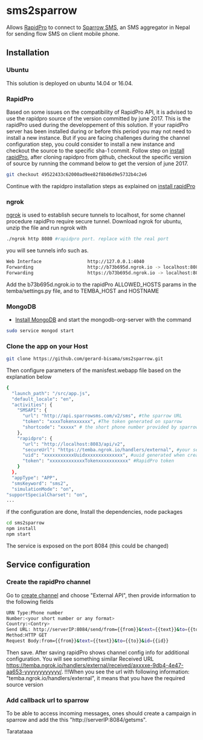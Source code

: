 # sms2sparrow
Allows [RapidPro](http://docs.rapidpro.io/) to connect to [Sparrow SMS](http://docs.sparrowsms.com/en/latest/), an SMS aggregator in Nepal for sending flow SMS on client mobile phone. 
## Installation

### Ubuntu
This solution is deployed on ubuntu 14.04 or 16.04.
### RapidPro
Based on some issues on the compatibility of RapidPro API, it is advised to use the rapidpro source of the version committed by june 2017. This is the rapidPro used during the developpement of this solution. If your rapidPro server has been installed during or before this period you may not need to install a new instance.
But if you are facing challenges during the channel configuration step, you could consider to install a new instance and checkout the source to the specific sha-1 commit.
Follow step on [install rapidPro](https://rapidpro.github.io/rapidpro/docs/development/), after cloning rapidpro from github, checkout the specific version of source by running the command below to get the version of june 2017.
```sh
git checkout 49522433c62000ad9ee82f8b06d9e5732b4c2e6
```
Continue with the rapidpro installation steps as explained on  [install rapidPro](https://rapidpro.github.io/rapidpro/docs/development/)
### ngrok
[ngrok](https://ngrok.com/) is used to establish secure tunnels to localhost, for some channel procedure rapidPro require secure tunnel. Download ngrok
for ubuntu, unzip the file and run ngrok with
```sh
./ngrok http 8080 #rapidpro port. replace with the real port
```
you will see tunnels info such as. 
```sh
Web Interface                 http://127.0.0.1:4040
Forwarding                    http://b73b695d.ngrok.io -> localhost:8080#tunnel created
Forwarding                    https://b73b695d.ngrok.io -> localhost:8080
``` 
Add the b73b695d.ngrok.io to the rapidPro ALLOWED_HOSTS params in the temba/settings.py file, and to TEMBA_HOST and HOSTNAME
### MongoDB
* [Install MongoDB](https://docs.mongodb.com/manual/tutorial/install-mongodb-on-ubuntu/) and start the mongodb-org-server with the command
```sh
sudo service mongod start
```
### Clone the app on your Host
```sh
git clone https://github.com/gerard-bisama/sms2sparrow.git
```
Then configure parameters of the manisfest.webapp file based on the explanation below
```sh
{
  "launch_path": "/src/app.js",
  "default_locale": "en",
  "activities": {
    "SMSAPI": {
      "url": "http://api.sparrowsms.com/v2/sms", #the sparrow URL
      "token": "xxxxTokenxxxxxx", #The token generated on sparrow
      "shortcode": "xxxxx" # the short phone number provided by sparrow
    },
    "rapidpro": {
      "url": "http://localhost:8083/api/v2",
      "secureUrl": "https://temba.ngrok.io/handlers/external", #your secure rapidpro tunnels, replaced with the one generated by ngrok
      "uid": "xxxxxxxxxxxUuidxxxxxxxxxxxxxx", #uuid generated when creating the cha
      "token": "xxxxxxxxxxxxxTokenxxxxxxxxxxx" #RapidPro token
    }
  },
  "appType": "APP",
  "smsKeyword": "sms2",
  "simulationMode": "on",
"supportSpecialCharset": "on",
...
```
if the configuration are done,
Install the dependencies, node packages
```sh
cd sms2sparrow
npm install
npm start
```
The service is exposed on the port 8084 (this could be changed)

## Service configuration
### Create the rapidPro channel
Go to [create channel](http://docs.rapidpro.io/#article_687096) and choose "External API", then provide information to the following fields
```sh
URN Type:Phone number
Number:<your short number or any format>
Country:<Contry> 
Send URL: http://serverIP:8084/send/from={{from}}&text={{text}}&to={{to}}&id={{id}}
Method:HTTP GET
Request Body:from={{from}}&text={{text}}&to={{to}}&id={{id}}
```
Then save.
After saving rapidPro shows channel config info for additional configuration. You will see something similar
Received URL https://temba.ngrok.io/handlers/external/received/axxxxe-9db4-4e47-aa653-yyyyyyyyyyyy/.
!!!When you see the url with following information: "temba.ngrok.io/handlers/external", it means that you have the required source version
### Add callback url to sparrow
To be able to access incoming messages, ones should create a campaign in sparrow and add the this "http://serverIP:8084/getsms".

Taratataaa










